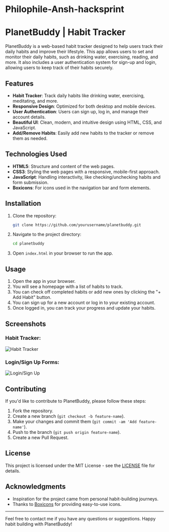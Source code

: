 # Philophile-Ansh-hacksprint
# PlanetBuddy | Habit Tracker

PlanetBuddy is a web-based habit tracker designed to help users track their daily habits and improve their lifestyle. This app allows users to set and monitor their daily habits, such as drinking water, exercising, reading, and more. It also includes a user authentication system for sign-up and login, allowing users to keep track of their habits securely.

## Features

- **Habit Tracker**: Track daily habits like drinking water, exercising, meditating, and more.
- **Responsive Design**: Optimized for both desktop and mobile devices.
- **User Authentication**: Users can sign up, log in, and manage their account details.
- **Beautiful UI**: Clean, modern, and intuitive design using HTML, CSS, and JavaScript.
- **Add/Remove Habits**: Easily add new habits to the tracker or remove them as needed.

## Technologies Used

- **HTML5**: Structure and content of the web pages.
- **CSS3**: Styling the web pages with a responsive, mobile-first approach.
- **JavaScript**: Handling interactivity, like checking/unchecking habits and form submission.
- **Boxicons**: For icons used in the navigation bar and form elements.

## Installation

1. Clone the repository:
    ```bash
    git clone https://github.com/yourusername/planetbuddy.git
    ```

2. Navigate to the project directory:
    ```bash
    cd planetbuddy
    ```

3. Open `index.html` in your browser to run the app.

## Usage

1. Open the app in your browser.
2. You will see a homepage with a list of habits to track.
3. You can check off completed habits or add new ones by clicking the "+ Add Habit" button.
4. You can sign up for a new account or log in to your existing account.
5. Once logged in, you can track your progress and update your habits.

## Screenshots

### Habit Tracker:
![Habit Tracker](screenshots/habit-tracker.png)

### Login/Sign Up Forms:
![Login/Sign Up](screenshots/login-signup.png)

## Contributing

If you'd like to contribute to PlanetBuddy, please follow these steps:

1. Fork the repository.
2. Create a new branch (`git checkout -b feature-name`).
3. Make your changes and commit them (`git commit -am 'Add feature-name'`).
4. Push to the branch (`git push origin feature-name`).
5. Create a new Pull Request.

## License

This project is licensed under the MIT License - see the [LICENSE](LICENSE) file for details.

## Acknowledgments



- Inspiration for the project came from personal habit-building journeys.
- Thanks to [Boxicons](https://boxicons.com/) for providing easy-to-use icons.

---

Feel free to contact me if you have any questions or suggestions. Happy habit building with PlanetBuddy!   
